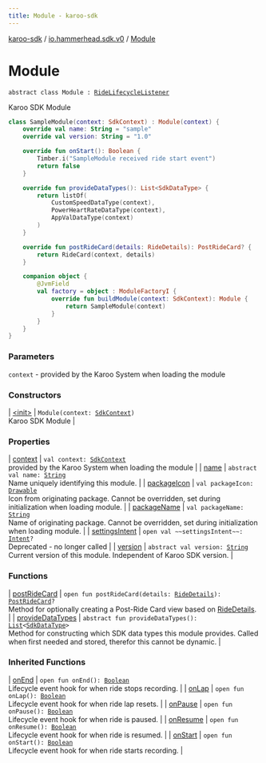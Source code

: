 ```yaml
---
title: Module - karoo-sdk
---
```


[karoo-sdk](../../index.html) / [io.hammerhead.sdk.v0](../index.html) / [Module](./index.html)

# Module

`abstract class Module : `[`RideLifecycleListener`](../-ride-lifecycle-listener/index.html)

Karoo SDK Module

``` kotlin
class SampleModule(context: SdkContext) : Module(context) {
    override val name: String = "sample"
    override val version: String = "1.0"

    override fun onStart(): Boolean {
        Timber.i("SampleModule received ride start event")
        return false
    }

    override fun provideDataTypes(): List<SdkDataType> {
        return listOf(
            CustomSpeedDataType(context),
            PowerHeartRateDataType(context),
            AppValDataType(context)
        )
    }

    override fun postRideCard(details: RideDetails): PostRideCard? {
        return RideCard(context, details)
    }

    companion object {
        @JvmField
        val factory = object : ModuleFactoryI {
            override fun buildModule(context: SdkContext): Module {
                return SampleModule(context)
            }
        }
    }
}
```

### Parameters

`context` - provided by the Karoo System when loading the module

### Constructors

| [&lt;init&gt;](-init-.html) | `Module(context: `[`SdkContext`](../-sdk-context/index.html)`)`<br>Karoo SDK Module |

### Properties

| [context](context.html) | `val context: `[`SdkContext`](../-sdk-context/index.html)<br>provided by the Karoo System when loading the module |
| [name](name.html) | `abstract val name: `[`String`](https://kotlinlang.org/api/latest/jvm/stdlib/kotlin/-string/index.html)<br>Name uniquely identifying this module. |
| [packageIcon](package-icon.html) | `val packageIcon: `[`Drawable`](https://developer.android.com/reference/android/graphics/drawable/Drawable.html)<br>Icon from originating package. Cannot be overridden, set during initialization when loading module. |
| [packageName](package-name.html) | `val packageName: `[`String`](https://kotlinlang.org/api/latest/jvm/stdlib/kotlin/-string/index.html)<br>Name of originating package. Cannot be overridden, set during initialization when loading module. |
| [settingsIntent](settings-intent.html) | `open val ~~settingsIntent~~: `[`Intent`](https://developer.android.com/reference/android/content/Intent.html)`?`<br>Deprecated - no longer called |
| [version](version.html) | `abstract val version: `[`String`](https://kotlinlang.org/api/latest/jvm/stdlib/kotlin/-string/index.html)<br>Current version of this module. Independent of Karoo SDK version. |

### Functions

| [postRideCard](post-ride-card.html) | `open fun postRideCard(details: `[`RideDetails`](../../io.hammerhead.sdk.v0.card/-ride-details/index.html)`): `[`PostRideCard`](../../io.hammerhead.sdk.v0.card/-post-ride-card/index.html)`?`<br>Method for optionally creating a Post-Ride Card view based on [RideDetails](../../io.hammerhead.sdk.v0.card/-ride-details/index.html). |
| [provideDataTypes](provide-data-types.html) | `abstract fun provideDataTypes(): `[`List`](https://kotlinlang.org/api/latest/jvm/stdlib/kotlin.collections/-list/index.html)`<`[`SdkDataType`](../../io.hammerhead.sdk.v0.datatype/-sdk-data-type/index.html)`>`<br>Method for constructing which SDK data types this module provides. Called when first needed and stored, therefor this cannot be dynamic. |

### Inherited Functions

| [onEnd](../-ride-lifecycle-listener/on-end.html) | `open fun onEnd(): `[`Boolean`](https://kotlinlang.org/api/latest/jvm/stdlib/kotlin/-boolean/index.html)<br>Lifecycle event hook for when ride stops recording. |
| [onLap](../-ride-lifecycle-listener/on-lap.html) | `open fun onLap(): `[`Boolean`](https://kotlinlang.org/api/latest/jvm/stdlib/kotlin/-boolean/index.html)<br>Lifecycle event hook for when ride lap resets. |
| [onPause](../-ride-lifecycle-listener/on-pause.html) | `open fun onPause(): `[`Boolean`](https://kotlinlang.org/api/latest/jvm/stdlib/kotlin/-boolean/index.html)<br>Lifecycle event hook for when ride is paused. |
| [onResume](../-ride-lifecycle-listener/on-resume.html) | `open fun onResume(): `[`Boolean`](https://kotlinlang.org/api/latest/jvm/stdlib/kotlin/-boolean/index.html)<br>Lifecycle event hook for when ride is resumed. |
| [onStart](../-ride-lifecycle-listener/on-start.html) | `open fun onStart(): `[`Boolean`](https://kotlinlang.org/api/latest/jvm/stdlib/kotlin/-boolean/index.html)<br>Lifecycle event hook for when ride starts recording. |

